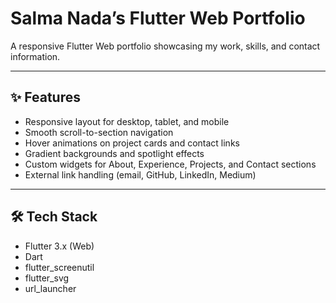 # Salma Nada’s Flutter Web Portfolio

A responsive Flutter Web portfolio showcasing my work, skills, and contact information.

---

## ✨ Features

- Responsive layout for desktop, tablet, and mobile
- Smooth scroll-to-section navigation
- Hover animations on project cards and contact links 
- Gradient backgrounds and spotlight effects
- Custom widgets for About, Experience, Projects, and Contact sections 
- External link handling (email, GitHub, LinkedIn, Medium)

---

## 🛠️ Tech Stack

- Flutter 3.x (Web)
- Dart
- flutter_screenutil
- flutter_svg 
- url_launcher

